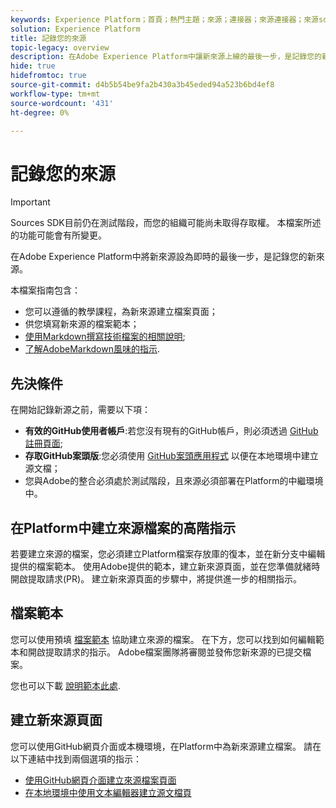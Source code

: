 ```yaml
---
keywords: Experience Platform；首頁；熱門主題；來源；連接器；來源連接器；來源sdk;sdk; SDK
solution: Experience Platform
title: 記錄您的來源
topic-legacy: overview
description: 在Adobe Experience Platform中讓新來源上線的最後一步，是記錄您的新來源。
hide: true
hidefromtoc: true
source-git-commit: d4b5b54be9fa2b430a3b45eded94a523b6bd4ef8
workflow-type: tm+mt
source-wordcount: '431'
ht-degree: 0%

---
```


# 記錄您的來源

>[!IMPORTANT]
>
>Sources SDK目前仍在測試階段，而您的組織可能尚未取得存取權。 本檔案所述的功能可能會有所變更。

在Adobe Experience Platform中將新來源設為即時的最後一步，是記錄您的新來源。

本檔案指南包含：

* 您可以遵循的教學課程，為新來源建立檔案頁面；
* 供您填寫新來源的檔案範本；
* [使用Markdown撰寫技術檔案的相關說明](https://experienceleague.adobe.com/docs/contributor/contributor-guide/writing-essentials/markdown.html?lang=en);
* [了解AdobeMarkdown風味的指示](https://experienceleague.adobe.com/docs/contributor/contributor-guide/writing-essentials/markdown.html?lang=en#custom-markdown-extensions).

## 先決條件

在開始記錄新源之前，需要以下項：

* **有效的GitHub使用者帳戶**:若您沒有現有的GitHub帳戶，則必須透過 [GitHub註冊頁面](https://github.com/);
* **存取GitHub案頭版**:您必須使用 [GitHub案頭應用程式](https://desktop.github.com/) 以便在本地環境中建立源文檔；
* 您與Adobe的整合必須處於測試階段，且來源必須部署在Platform的中繼環境中。

## 在Platform中建立來源檔案的高階指示

若要建立來源的檔案，您必須建立Platform檔案存放庫的復本，並在新分支中編輯提供的檔案範本。 使用Adobe提供的範本，建立新來源頁面，並在您準備就緒時開啟提取請求(PR)。 建立新來源頁面的步驟中，將提供進一步的相關指示。

## 檔案範本

您可以使用預填 [檔案範本](./template.md) 協助建立來源的檔案。 在下方，您可以找到如何編輯範本和開啟提取請求的指示。 Adobe檔案團隊將審閱並發佈您新來源的已提交檔案。

您也可以下載 [說明範本此處](../assets/template.zip).

## 建立新來源頁面

您可以使用GitHub網頁介面或本機環境，在Platform中為新來源建立檔案。 請在以下連結中找到兩個選項的指示：

* [使用GitHub網頁介面建立來源檔案頁面](./github.md)
* [在本地環境中使用文本編輯器建立源文檔頁](./text-editor.md)